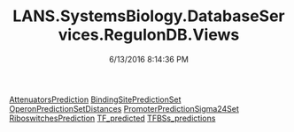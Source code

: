 ﻿---
title: LANS.SystemsBiology.DatabaseServices.RegulonDB.Views
date: 6/13/2016 8:14:36 PM
---

[AttenuatorsPrediction](T-LANS.SystemsBiology.DatabaseServices.RegulonDB.Views.AttenuatorsPrediction.html)
[BindingSitePredictionSet](T-LANS.SystemsBiology.DatabaseServices.RegulonDB.Views.BindingSitePredictionSet.html)
[OperonPredictionSetDistances](T-LANS.SystemsBiology.DatabaseServices.RegulonDB.Views.OperonPredictionSetDistances.html)
[PromoterPredictionSigma24Set](T-LANS.SystemsBiology.DatabaseServices.RegulonDB.Views.PromoterPredictionSigma24Set.html)
[RiboswitchesPrediction](T-LANS.SystemsBiology.DatabaseServices.RegulonDB.Views.RiboswitchesPrediction.html)
[TF_predicted](T-LANS.SystemsBiology.DatabaseServices.RegulonDB.Views.TF_predicted.html)
[TFBSs_predictions](T-LANS.SystemsBiology.DatabaseServices.RegulonDB.Views.TFBSs_predictions.html)
